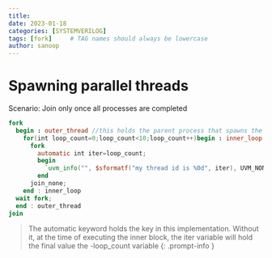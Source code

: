 ```yaml
---
title: 
date: 2023-01-18 
categories: [SYSTEMVERILOG]
tags: [fork]     # TAG names should always be lowercase
author: sanoop
---
```


# Spawning parallel threads
Scenario: Join only once all processes are completed


```verilog
fork 
  begin : outer_thread //this holds the parent process that spawns the child processes 
    for(int loop_count=0;loop_count<10;loop_count++)begin : inner_loop //the actual for loop
      fork
        automatic int iter=loop_count; 
        begin
          `uvm_info("", $sformatf("my thread id is %0d", iter), UVM_NONE);
        end
      join_none;
    end : inner_loop
  wait fork;
  end : outer_thread
join
```

>The automatic keyword holds the key in this implementation. Without it, at the time of executing the inner block, the iter variable will hold the final value the -loop_count variable 
{: .prompt-info }
